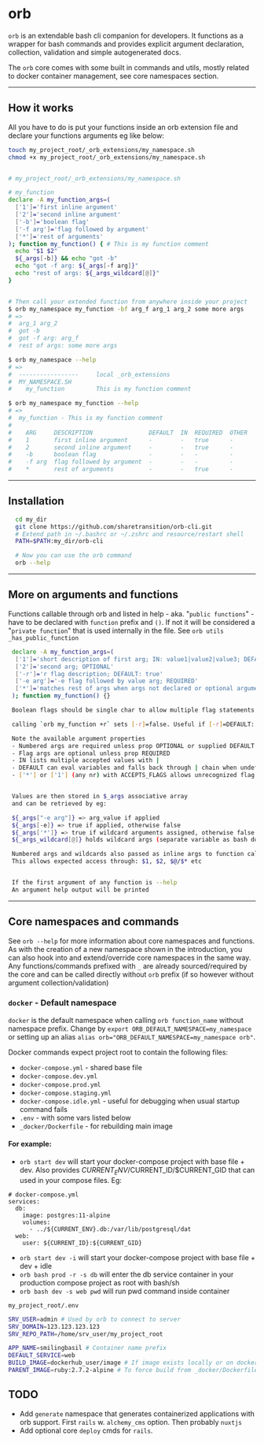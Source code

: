 # orb
`orb` is an extendable bash cli companion for developers. It functions as a wrapper for bash commands and provides explicit argument declaration, collection, validation and simple autogenerated docs.

The `orb` core comes with some built in commands and utils, mostly related to docker container management, see core namespaces section.

---

## How it works

All you have to do is put your functions inside an orb extension file and declare your functions arguments eg like below:

```BASH
touch my_project_root/_orb_extensions/my_namespace.sh
chmod +x my_project_root/_orb_extensions/my_namespace.sh


# my_project_root/_orb_extensions/my_namespace.sh

# my_function
declare -A my_function_args=(
  ['1']='first inline argument'
  ['2']='second inline argument'
  ['-b']='boolean flag'
  ['-f arg']='flag followed by argument'
  ['*']='rest of arguments'
); function my_function() { # This is my function comment
  echo "$1 $2"
  ${_args[-b]} && echo "got -b"
  echo "got -f arg: ${_args[-f arg]}"
  echo "rest of args: ${_args_wildcard[@]}"
}


# Then call your extended function from anywhere inside your project
$ orb my_namespace my_function -bf arg_f arg_1 arg_2 some more args
# =>
#  arg_1 arg_2
#  got -b
#  got -f arg: arg_f
#  rest of args: some more args

$ orb my_namespace --help
# =>
#  -----------------     local _orb_extensions
#  MY_NAMESPACE.SH
#    my_function         This is my function comment

$ orb my_namespace my_function --help
# =>
#  my_function - This is my function comment
#
#    ARG     DESCRIPTION                DEFAULT  IN  REQUIRED  OTHER
#    1       first inline argument      -        -   true      -
#    2       second inline argument     -        -   true      -
#    -b      boolean flag               -        -   -         -
#    -f arg  flag followed by argument  -        -   -         -
#    *       rest of arguments          -        -   true      -
```
---

## Installation
```BASH
  cd my_dir
  git clone https://github.com/sharetransition/orb-cli.git
  # Extend path in ~/.bashrc or ~/.zshrc and resource/restart shell
  PATH=$PATH:my_dir/orb-cli

  # Now you can use the orb command
  orb --help
```
---

## More on arguments and functions

Functions callable through orb and listed in help - aka. "`public functions`" - have to be declared with `function` prefix and `()`. If not it will be considered a "`private function`" that is used internally in the file. See `orb utils _has_public_function`

```BASH
 declare -A my_function_args=(
  ['1']='short description of first arg; IN: value1|value2|value3; DEFAULT: $checkedvar1|$checkedvar2|value3'
  ['2']='second arg; OPTIONAL'
  ['-r']='r flag description; DEFAULT: true'
  ['-e arg']='-e flag followed by value arg; REQUIRED'
  ['*']='matches rest of args when args not declared or optional arguments fail IN-validation'
 ); function my_function() {}

 Boolean flags should be single char to allow multiple flag statements such as -ri

 calling `orb my_function +r` sets [-r]=false. Useful if [-r]=DEFAULT: true - Inspired by bash options https://tldp.org/LDP/abs/html/options.html

 Note the available argument properties
 - Numbered args are required unless prop OPTIONAL or supplied DEFAULT
 - Flag args are optional unless prop REQUIRED
 - IN lists multiple accepted values with |
 - DEFAULT can eval variables and falls back through | chain when undef.
 - ['*'] or ['1'] (any nr) with ACCEPTS_FLAGS allows unrecognized flag to start assignment. Otherwise invalid flag error is raised.


 Values are then stored in $_args associative array
 and can be retrieved by eg:

 ${_args["-e arg"]} => arg_value if applied
 ${_args[-e]} => true if applied, otherwise false
 ${_args['*']} => true if wildcard arguments assigned, otherwise false
 ${_args_wildcard[@]} holds wildcard args (separate variable as bash does not support nested arrays)

 Numbered args and wildcards also passed as inline args to function call.
 This allows expected access through: $1, $2, $@/$* etc


 If the first argument of any function is --help
 An argument help output will be printed
```

---
## Core namespaces and commands
See `orb --help` for more information about core namespaces and functions. As with the creation of a new namespace shown in the introduction, you can also hook into and extend/override core namespaces in the same way. Any functions/commands prefixed with `_` are already sourced/required by the core and can be called directly without `orb` prefix (if so however without argument collection/validation)

### `docker` - Default namespace
`docker` is the default namespace when calling `orb function_name` without namespace prefix. Change by `export ORB_DEFAULT_NAMESPACE=my_namespace` or setting up an alias `alias orb="ORB_DEFAULT_NAMESPACE=my_namespace orb"`.

Docker commands expect project root to contain the following files:

- `docker-compose.yml`  - shared base file
- `docker-compose.dev.yml`
- `docker-compose.prod.yml`
- `docker-compose.staging.yml`
- `docker-compose.idle.yml` - useful for debugging when usual startup command fails
- `.env` - with some vars listed below
- `_docker/Dockerfile` -  for rebuilding main image

#### For example:

- `orb start dev` will start your docker-compose project with base file + dev. Also provides $CURRENT_ENV/$CURRENT_ID/$CURRENT_GID that can used in your compose files. Eg:

```YML
# docker-compose.yml
services:
  db:
    image: postgres:11-alpine
    volumes:
      - ../${CURRENT_ENV}.db:/var/lib/postgresql/dat
  web:
    user: ${CURRENT_ID}:${CURRENT_GID}
```

- `orb start dev -i` will start your docker-compose project with base file + dev + idle
- `orb bash prod -r -s db` will enter the db service container in your production compose project as root with bash/sh
- `orb bash dev -s web pwd` will run pwd command inside container

`my_project_root/.env`
```BASH
SRV_USER=admin # Used by orb to connect to server
SRV_DOMAIN=123.123.123.123
SRV_REPO_PATH=/home/srv_user/my_project_root

APP_NAME=smilingbasil # Container name prefix
DEFAULT_SERVICE=web
BUILD_IMAGE=dockerhub_user/image # If image exists locally or on docker hub, it will be used instead of Dockerfile
PARENT_IMAGE=ruby:2.7.2-alpine # To force build from _docker/Dockerfile, use orb docker rebuild
```

## TODO
- Add `generate` namespace that generates containerized applications with orb support. First `rails` w. `alchemy_cms` option. Then probably `nuxtjs`
- Add optional core `deploy` cmds for `rails`.

